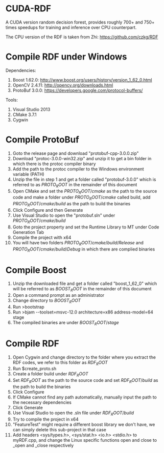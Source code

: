 # CUDA-RDF
A CUDA version random decision forest, provides roughly 700+ and 750+ times speedups
for training and inference over CPU counterpart.

The CPU version of the RDF is taken from Zhi: https://github.com/czkg/RDF

Compile RDF under Windows
=============================================
Dependencies:
1. Boost 1.62.0: http://www.boost.org/users/history/version_1_62_0.html
2. OpenCV 2.4.11: http://opencv.org/downloads.html
3. ProtoBuf 3.0.0: https://developers.google.com/protocol-buffers/

Tools:
1. Visual Studio 2013
2. CMake 3.7.1
3. Cygwin

Compile ProtoBuf
=============================================
1. Goto the release page and download "protobuf-cpp-3.0.0.zip"
2. Download "protoc-3.0.0-win32.zip" and unzip it to get a bin folder in which
there is the protoc compiler binary
3. Add the path to the protoc compiler to the Windows environment variable (PATH)
4. Unzip the file in step 1 and get a folder called "protobuf-3.0.0" which is referred
to as $PROTO_ROOT$ in the remainder of this document
5. Open CMake and set the $PROTO_ROOT/cmake$ as the path to the source code and make a
folder under $PROTO_ROOT/cmake$ called build, add $PROTO_ROOT/cmake/build$ as the path
to build the binaries
6. Click Configure and then Generate
7. Use Visual Studio to open the "protobuf.sln" under $PROTO_ROOT/cmake/build$
8. Goto the project property and set the Runtime Library to MT under Code Generation Tab
9. Compile the project with x64
10. You will have two folders $PROTO_ROOT/cmake/build/Release$ and $PROTO_ROOT/cmake/build/Debug$
in which there are complied binaries

Compile Boost
=============================================
1. Unzip the downloaded file and get a folder called "boost_1_62_0" which will be
referred to as $BOOST_ROOT$ in the remainder of this document
2. Open a command prompt as an administrator
3. Change directory to $BOOST_ROOT$
4. Run >bootstrap
5. Run >bjam --toolset=msvc-12.0 architecture=x86 address-model=64 stage
6. The compiled binaries are under $BOOST_ROOT/stage$

Compile RDF
=============================================
1. Open Cygwin and change directory to the folder where you extract the RDF codes,
we refer to this folder as $RDF_ROOT$
2. Run $create_proto.sh
3. Create a folder build under $RDF_ROOT$
4. Set $RDF_ROOT$ as the path to the source code and set $RDF_ROOT/build$ as the path to build
the binaries
5. Click Configure
6. If CMake cannot find any path automatically, manually input the path to the necessary
dependencies
7. Click Generate
8. Use Visual Studio to open the .sln file under $RDF_ROOT/build$
9. Try to compile the project in x64
10. "FeatureTest" might require a different boost library we don't have, we can simply
delete this sub-project in that case
11. Add headers <sys/types.h>, <sys/stat.h> <io.h> <stdio.h> to myRDF.cpp, and change the
Linux specific functions open and close to _open and _close respectively
